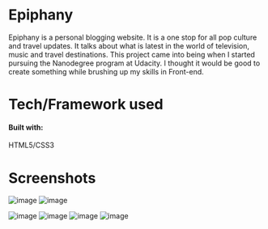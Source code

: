 <h1>Epiphany</h1>	
Epiphany is a personal blogging website. It is a one stop for all pop culture and travel updates. It talks about what is latest in the world of television, music and travel destinations. This 
project came into being when I started pursuing the Nanodegree program at Udacity. I thought it would be good to create something while brushing up my skills in Front-end.

<h1>Tech/Framework used</h1>
<h4>Built with:</h4>
HTML5/CSS3

<h1>Screenshots</h1>

![image](https://user-images.githubusercontent.com/55214400/112274529-d3d76580-8c3b-11eb-8ede-f6175e22ca81.png)
![image](https://user-images.githubusercontent.com/55214400/112275532-f322c280-8c3c-11eb-9aa5-58e1a4b8a16e.png)

![image](https://user-images.githubusercontent.com/55214400/112274769-1c8f1e80-8c3c-11eb-8969-f57a207dc5f6.png)
![image](https://user-images.githubusercontent.com/55214400/112274793-2153d280-8c3c-11eb-9c16-7a419369b028.png)
![image](https://user-images.githubusercontent.com/55214400/112274808-24e75980-8c3c-11eb-94ca-a4366b278d34.png)
![image](https://user-images.githubusercontent.com/55214400/112274833-2b75d100-8c3c-11eb-9cf0-4f0868d35cb9.png)



